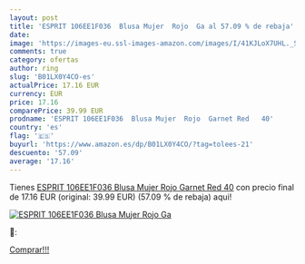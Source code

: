 ```yaml
---
layout: post
title: 'ESPRIT 106EE1F036  Blusa Mujer  Rojo  Ga al 57.09 % de rebaja'
date: 
image: 'https://images-eu.ssl-images-amazon.com/images/I/41KJLoX7UHL._SL200_.jpg'
comments: true
category: ofertas
author: ring
slug: 'B01LX0Y4CO-es'
actualPrice: 17.16 EUR
currency: EUR
price: 17.16
comparePrice: 39.99 EUR
prodname: 'ESPRIT 106EE1F036  Blusa Mujer  Rojo  Garnet Red   40'
country: 'es'
flag: '🇪🇸'
buyurl: 'https://www.amazon.es/dp/B01LX0Y4CO/?tag=tolees-21'
descuento: '57.09'
average: '17.16'
---
```


Tienes [ESPRIT 106EE1F036  Blusa Mujer  Rojo  Garnet Red   40](https://www.amazon.es/dp/B01LX0Y4CO/?tag=tolees-21) con precio final de  17.16 EUR (original: 39.99 EUR) (57.09 %  de rebaja) aqui!

[![ESPRIT 106EE1F036  Blusa Mujer  Rojo  Ga](https://images-eu.ssl-images-amazon.com/images/I/41KJLoX7UHL._SL200_.jpg)](https://www.amazon.es/dp/B01LX0Y4CO/?tag=tolees-21)

🔎:


[Comprar!!!](https://www.amazon.es/dp/B01LX0Y4CO/?tag=tolees-21)
